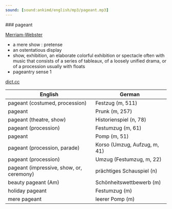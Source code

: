 ```yaml
---
sound: [sound:ankimd/english/mp3/pageant.mp3]
---
```


\### pageant

[Merriam-Webster](https://www.merriam-webster.com/dictionary/pageant)

- a mere show : pretense
- an ostentatious display
- show, exhibition, an elaborate colorful exhibition or spectacle often with music that consists of a series of tableaux, of a loosely unified drama, or of a procession usually with floats
- pageantry sense 1

[dict.cc](https://www.dict.cc/pageant)

| English        | German       |
| -------------- | ------------ |
| pageant (costumed, procession) | Festzug (m, 511) |
| pageant | Prunk (m, 257) |
| pageant (theatre, show) | Historienspiel (n, 78) |
| pageant (procession) | Festumzug (m, 61) |
| pageant | Pomp (m, 51) |
| pageant (procession, parade) | Korso (Umzug, Aufzug, m, 41) |
| pageant (procession) | Umzug (Festumzug, m, 22) |
| pageant (impressive, show, or, ceremony) | prächtiges Schauspiel (n) |
| beauty pageant (Am) | Schönheitswettbewerb (m) |
| holiday pageant | Festumzug (m) |
| mere pageant | leerer Pomp (m) |
